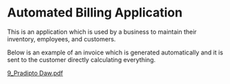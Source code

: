 # Automated Billing Application
 
This is an application which is used by a business to maintain their inventory, employees, and customers.

Below is an example of an invoice which is generated automatically and it is sent to the customer directly calculating everything.

[9_Pradipto Daw.pdf](https://github.com/user-attachments/files/16228398/9_Pradipto.Daw.pdf)
